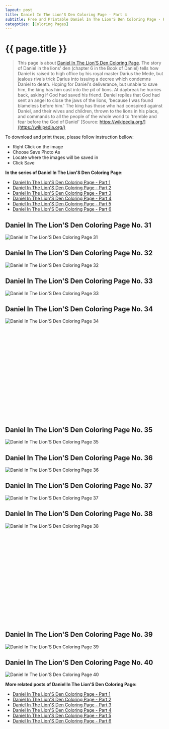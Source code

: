 ```yaml
---
layout: post
title: Daniel In The Lion'S Den Coloring Page - Part 4
subtitle: Free and Printable Daniel In The Lion'S Den Coloring Page - Part 4
categoties: [Coloring Pages]
---
```

{{ page.title }}
================
> This page is about [Daniel In The Lion'S Den Coloring Page](https://freecoloringpages.github.io/). The story of Daniel in the lions' den (chapter 6 in the Book of Daniel) tells how Daniel is raised to high office by his royal master Darius the Mede, but jealous rivals trick Darius into issuing a decree which condemns Daniel to death. Hoping for Daniel's deliverance, but unable to save him, the king has him cast into the pit of lions. At daybreak he hurries back, asking if God had saved his friend. Daniel replies that God had sent an angel to close the jaws of the lions, 'because I was found blameless before him.' The king has those who had conspired against Daniel, and their wives and children, thrown to the lions in his place, and commands to all the people of the whole world to 'tremble and fear before the God of Daniel' [Source: https://wikipedia.org/](https://wikipedia.org/)

To download and print these, please follow instruction bellow:
* Right Click on the image 
* Choose Save Photo As 
* Locate where the images will be saved in 
* Click Save

**In the series of Daniel In The Lion'S Den Coloring Page:**

* [Daniel In The Lion'S Den Coloring Page - Part 1](https://freecoloringpages.github.io/2017/12/04/Daniel-In-The-Lion'S-Den-Coloring-Page-part-1.html)
* [Daniel In The Lion'S Den Coloring Page - Part 2](https://freecoloringpages.github.io/2017/12/04/Daniel-In-The-Lion'S-Den-Coloring-Page-part-2.html)
* [Daniel In The Lion'S Den Coloring Page - Part 3](https://freecoloringpages.github.io/2017/12/04/Daniel-In-The-Lion'S-Den-Coloring-Page-part-3.html)
* [Daniel In The Lion'S Den Coloring Page - Part 4](https://freecoloringpages.github.io/2017/12/04/Daniel-In-The-Lion'S-Den-Coloring-Page-part-4.html)
* [Daniel In The Lion'S Den Coloring Page - Part 5](https://freecoloringpages.github.io/2017/12/04/Daniel-In-The-Lion'S-Den-Coloring-Page-part-5.html)
* [Daniel In The Lion'S Den Coloring Page - Part 6](https://freecoloringpages.github.io/2017/12/04/Daniel-In-The-Lion'S-Den-Coloring-Page-part-6.html)

## Daniel In The Lion'S Den Coloring Page No. 31
![Daniel In The Lion'S Den Coloring Page 31](https://freecoloringpages.github.io/img2/Daniel-In-The-Lion'S-Den-Coloring-Page%20(31).jpg "Daniel In The Lion'S Den Coloring Page 31")

## Daniel In The Lion'S Den Coloring Page No. 32
![Daniel In The Lion'S Den Coloring Page 32](https://freecoloringpages.github.io/img2/Daniel-In-The-Lion'S-Den-Coloring-Page%20(32).jpg "Daniel In The Lion'S Den Coloring Page 32")

## Daniel In The Lion'S Den Coloring Page No. 33
![Daniel In The Lion'S Den Coloring Page 33](https://freecoloringpages.github.io/img2/Daniel-In-The-Lion'S-Den-Coloring-Page%20(33).jpg "Daniel In The Lion'S Den Coloring Page 33")

## Daniel In The Lion'S Den Coloring Page No. 34
![Daniel In The Lion'S Den Coloring Page 34](https://freecoloringpages.github.io/img2/Daniel-In-The-Lion'S-Den-Coloring-Page%20(34).jpg "Daniel In The Lion'S Den Coloring Page 34")

<script async src="//pagead2.googlesyndication.com/pagead/js/adsbygoogle.js"></script><!-- Texxtonly --><ins class="adsbygoogle" style="display:inline-block;width:336px;height:280px" data-ad-client="ca-pub-6753140515841889" data-ad-slot="3207852233"></ins><script>(adsbygoogle = window.adsbygoogle || []).push({}); </script>

## Daniel In The Lion'S Den Coloring Page No. 35
![Daniel In The Lion'S Den Coloring Page 35](https://freecoloringpages.github.io/img2/Daniel-In-The-Lion'S-Den-Coloring-Page%20(35).jpg "Daniel In The Lion'S Den Coloring Page 35")

## Daniel In The Lion'S Den Coloring Page No. 36
![Daniel In The Lion'S Den Coloring Page 36](https://freecoloringpages.github.io/img2/Daniel-In-The-Lion'S-Den-Coloring-Page%20(36).jpg "Daniel In The Lion'S Den Coloring Page 36")

## Daniel In The Lion'S Den Coloring Page No. 37
![Daniel In The Lion'S Den Coloring Page 37](https://freecoloringpages.github.io/img2/Daniel-In-The-Lion'S-Den-Coloring-Page%20(37).jpg "Daniel In The Lion'S Den Coloring Page 37")

## Daniel In The Lion'S Den Coloring Page No. 38
![Daniel In The Lion'S Den Coloring Page 38](https://freecoloringpages.github.io/img2/Daniel-In-The-Lion'S-Den-Coloring-Page%20(38).jpg "Daniel In The Lion'S Den Coloring Page 38")

<script async src="//pagead2.googlesyndication.com/pagead/js/adsbygoogle.js"></script><!-- Texxtonly --><ins class="adsbygoogle" style="display:inline-block;width:336px;height:280px" data-ad-client="ca-pub-6753140515841889" data-ad-slot="3207852233"></ins><script>(adsbygoogle = window.adsbygoogle || []).push({}); </script>

## Daniel In The Lion'S Den Coloring Page No. 39
![Daniel In The Lion'S Den Coloring Page 39](https://freecoloringpages.github.io/img2/Daniel-In-The-Lion'S-Den-Coloring-Page%20(39).jpg "Daniel In The Lion'S Den Coloring Page 39")

## Daniel In The Lion'S Den Coloring Page No. 40
![Daniel In The Lion'S Den Coloring Page 40](https://freecoloringpages.github.io/img2/Daniel-In-The-Lion'S-Den-Coloring-Page%20(40).jpg "Daniel In The Lion'S Den Coloring Page 40")

**More related posts of Daniel In The Lion'S Den Coloring Page:**

* [Daniel In The Lion'S Den Coloring Page - Part 1](https://freecoloringpages.github.io/2017/12/04/Daniel-In-The-Lion'S-Den-Coloring-Page-part-1.html)
* [Daniel In The Lion'S Den Coloring Page - Part 2](https://freecoloringpages.github.io/2017/12/04/Daniel-In-The-Lion'S-Den-Coloring-Page-part-2.html)
* [Daniel In The Lion'S Den Coloring Page - Part 3](https://freecoloringpages.github.io/2017/12/04/Daniel-In-The-Lion'S-Den-Coloring-Page-part-3.html)
* [Daniel In The Lion'S Den Coloring Page - Part 4](https://freecoloringpages.github.io/2017/12/04/Daniel-In-The-Lion'S-Den-Coloring-Page-part-4.html)
* [Daniel In The Lion'S Den Coloring Page - Part 5](https://freecoloringpages.github.io/2017/12/04/Daniel-In-The-Lion'S-Den-Coloring-Page-part-5.html)
* [Daniel In The Lion'S Den Coloring Page - Part 6](https://freecoloringpages.github.io/2017/12/04/Daniel-In-The-Lion'S-Den-Coloring-Page-part-6.html)

